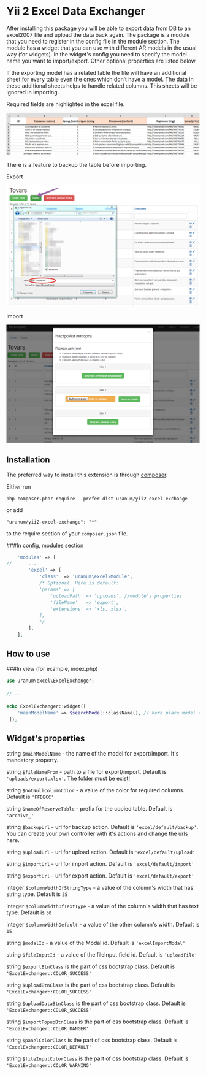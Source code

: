 # Yii 2 Excel Data Exchanger

After installing this package you will be able to export data from DB to an excel2007 file and upload the data back again. 
The package is a module that you need to register in the config file in the module section. 
The module has a widget that you can use with different AR models in the usual way (for widgets). 
In the widget's config you need to specify the model name you want to import/export. Other optional properties are listed below.

If the exporting model has a related table the file will have an additional sheet for every table even the ones which don’t have a model. 
The data in these additional sheets helps to handle related columns. This sheets will be ignored in importing.

Required fields are highlighted in the excel file.

![Required fields](https://github.com/uranum/yii2-excel-exchange/blob/master/docs/img/xls_file.png)

There is a feature to backup the table before importing.

Export

![Export](https://github.com/uranum/yii2-excel-exchange/blob/master/docs/img/export.png)

Import

![Import](https://github.com/uranum/yii2-excel-exchange/blob/master/docs/img/import.png)


## Installation

The preferred way to install this extension is through [composer](http://getcomposer.org/download/).

Either run

```
php composer.phar require --prefer-dist uranum/yii2-excel-exchange
```

or add

```
"uranum/yii2-excel-exchange": "*"
```

to the require section of your `composer.json` file.

###In config, modules section
```php
	'modules' => [
//      ...
		'excel' => [
			'class'  => 'uranum\excel\Module',
			/* Optional. Here is default:
			'params' => [
				'uploadPath' => 'uploads', //module's properties
				'fileName'   => 'export',
				'extensions' => 'xls, xlsx',
			],
			*/
		],
	],
```

How to use
----------

###In view (for example, index.php)
```php
use uranum\excel\ExcelExchanger;

//...

echo ExcelExchanger::widget([
	'mainModelName' => $searchModel::className(), // here place model class name
 ]);
```


Widget's properties
-------------------

string `$mainModelName` - the name of the model for export/import. It's mandatory property.

string `$fileNameFrom` - path to a file for export/import. Default is `'uploads/export.xlsx'`. The folder must be exist!

string `$notNullColumnColor` - a value of the color for required columns. Default is `'FFDECC'`

string `$nameOfReserveTable` - prefix for the copied table. Default is `'archive_'`

string `$backupUrl` - url for backup action. Default is `'excel/default/backup'`. You can create your own controller with it's actions and change the urls here.

string `$uploadUrl` - url for upload action. Default is `'excel/default/upload'`

string `$importUrl` - url for import action. Default is `'excel/default/import'`

string `$exportUrl` - url for export action. Default is `'excel/default/export'`

integer `$columnWidthOfStringType` - a value of the column's width that has string type. Default is `35`

integer `$columnWidthOfTextType` - a value of the column's width that has text type. Default is `50`

integer `$columnWidthDefault` - a value of the other column's width. Default is `15`

string `$modalId` - a value of the Modal id. Default is `'excelImportModal'`

string `$fileInputId` - a value of the fileInput field id. Default is `'uploadFile'`

string `$exportBtnClass` is the part of css bootstrap class. Default is `'ExcelExchanger::COLOR_SUCCESS'`

string `$uploadBtnClass` is the part of css bootstrap class. Default is `'ExcelExchanger::COLOR_SUCCESS'`

string `$uploadDataBtnClass` is the part of css bootstrap class. Default is `'ExcelExchanger::COLOR_SUCCESS'`

string `$importPopupBtnClass` is the part of css bootstrap class. Default is `'ExcelExchanger::COLOR_DANGER'`

string `$panelColorClass` is the part of css bootstrap class. Default is `'ExcelExchanger::COLOR_DEFAULT'`

string `$fileInputColorClass` is the part of css bootstrap class. Default is `'ExcelExchanger::COLOR_WARNING'`
